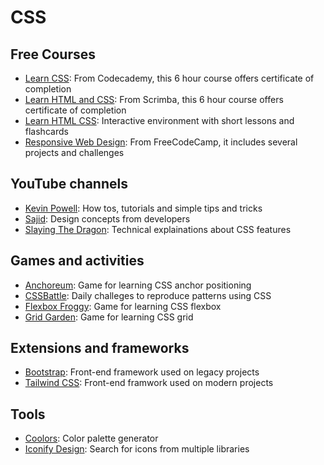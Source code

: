 # CSS

## Free Courses

- [Learn CSS](https://www.codecademy.com/learn/learn-css): From Codecademy, this 6 hour course offers certificate of completion
- [Learn HTML and CSS](https://scrimba.com/learn-html-and-css-c0p): From Scrimba, this 6 hour course offers certificate of completion
- [Learn HTML CSS](https://learnhtmlcss.online/): Interactive environment with short lessons and flashcards
- [Responsive Web Design](https://www.freecodecamp.org/learn/2022/responsive-web-design/): From FreeCodeCamp, it includes several projects and challenges

## YouTube channels

- [Kevin Powell](https://www.youtube.com/@KevinPowell): How tos, tutorials and simple tips and tricks
- [Sajid](https://www.youtube.com/@whosajid): Design concepts from developers
- [Slaying The Dragon](https://www.youtube.com/@slayingthedragon): Technical explainations about CSS features

## Games and activities

- [Anchoreum](https://anchoreum.com/): Game for learning CSS anchor positioning
- [CSSBattle](https://cssbattle.dev/): Daily challeges to reproduce patterns using CSS
- [Flexbox Froggy](https://flexboxfroggy.com/): Game for learning CSS flexbox
- [Grid Garden](https://cssgridgarden.com/): Game for learning CSS grid

## Extensions and frameworks

- [Bootstrap](https://getbootstrap.com/): Front-end framework used on legacy projects
- [Tailwind CSS](https://tailwindcss.com/): Front-end framwork used on modern projects

## Tools

- [Coolors](https://coolors.co/): Color palette generator
- [Iconify Design](https://iconify.design/): Search for icons from multiple libraries
